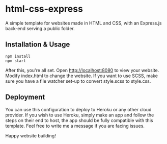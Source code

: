 # html-css-express

A simple template for websites made in HTML and CSS, with an Express.js back-end serving a public folder.

## Installation & Usage

```
npm install
npm start

```

After this, you're all set. Open [http://localhost:8080](http://localhost:8080) to view your website. Modify index.html to change the website. If you want to use SCSS, make sure you have a file watcher set-up to convert style.scss to style.css.

## Deployment

You can use this configuration to deploy to Heroku or any other cloud provider. If you wish to use Heroku, simply make an app and follow the steps on their end to host, the app should be fully compatible with this template. Feel free to write me a message if you are facing issues.

Happy website building!